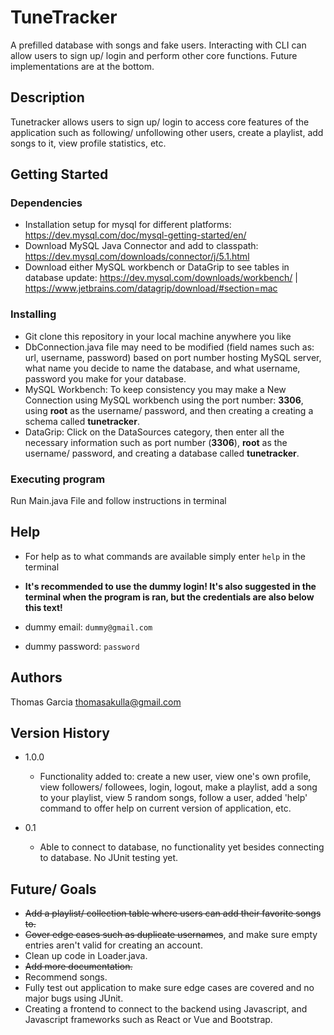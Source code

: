 # TuneTracker

A prefilled database with songs and fake users. Interacting with CLI can allow users to sign up/ login and perform other core functions.
Future implementations are at the bottom.
## Description

Tunetracker allows users to sign up/ login to access core features of the application such as following/ unfollowing other users, create a playlist, add songs to it, view profile statistics, etc.

## Getting Started

### Dependencies

* Installation setup for mysql for different platforms: https://dev.mysql.com/doc/mysql-getting-started/en/
* Download MySQL Java Connector and add to classpath: https://dev.mysql.com/downloads/connector/j/5.1.html
* Download either MySQL workbench or DataGrip to see tables in database update: https://dev.mysql.com/downloads/workbench/ | https://www.jetbrains.com/datagrip/download/#section=mac

### Installing

* Git clone this repository in your local machine anywhere you like
* DbConnection.java file may need to be modified (field names such as: url, username, password) based on port number hosting MySQL server, what name you decide to name the database, and what username, password you make for your database.
* MySQL Workbench: To keep consistency you may make a New Connection using MySQL workbench using the port number: **3306**, using **root** as the username/ password, and then creating a creating a schema called **tunetracker**.
* DataGrip: Click on the DataSources category, then enter all the necessary information such as port number (**3306**), **root** as the username/ password, and creating a database called **tunetracker**.

### Executing program

Run Main.java File and follow instructions in terminal 

## Help

* For help as to what commands are available simply enter `help` in the terminal


* **It's recommended to use the dummy login! It's also suggested in the terminal when the program is ran, but the credentials are also below this text!**
* dummy email: `dummy@gmail.com`
* dummy password: `password`

## Authors

Thomas Garcia thomasakulla@gmail.com

## Version History

* 1.0.0
  *  Functionality added to: create a new user, view one's own profile, view followers/ followees, login, logout, make a playlist,
  add a song to your playlist, view 5 random songs, follow a user, added 'help' command to
  offer help on current version of application, etc.

* 0.1
    * Able to connect to database, no functionality yet besides connecting to database. No JUnit testing yet.
 
## Future/ Goals

* ~~Add a playlist/ collection table where users can add their favorite songs to.~~
* ~~Cover edge cases such as duplicate usernames~~, and make sure empty entries aren't valid for creating an account.
* Clean up code in Loader.java.
* ~~Add more documentation.~~
* Recommend songs.
* Fully test out application to make sure edge cases are covered and no major bugs using JUnit.
* Creating a frontend to connect to the backend using Javascript, and Javascript frameworks such as React or Vue and Bootstrap.

